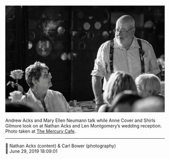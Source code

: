 ![Andrew Acks and Mary Ellen Neumann talk](assets/34ed66f1bd57fa7d495093e95b0035d0.webp)

Andrew Acks and Mary Ellen Neumann talk while Anne Cover and Shirls Gilmore look on at Nathan Acks and Len Montgomery’s wedding reception. Photo taken at [The Mercury Cafe](http://mercurycafe.com/).

- - - -

<span aria-hidden="true">👥</span> Nathan Acks (content) & Carl Bower (photography)  
<span aria-hidden="true">📅</span> June 29, 2019 18:09:01

